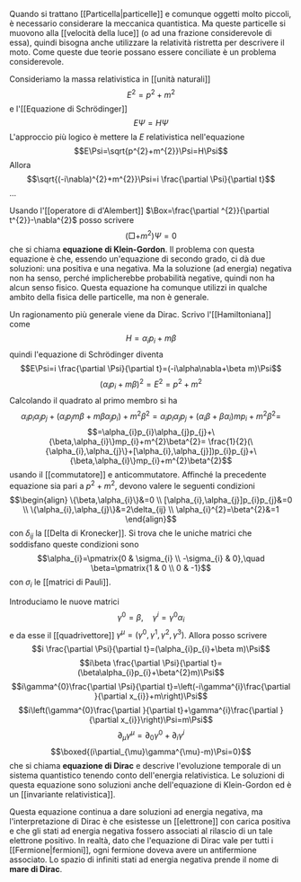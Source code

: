 Quando si trattano [[Particella|particelle]] e comunque oggetti molto piccoli, è necessario considerare la meccanica quantistica. Ma queste particelle si muovono alla [[velocità della luce]] (o ad una frazione considerevole di essa), quindi bisogna anche utilizzare la relatività ristretta per descrivere il moto. Come queste due teorie possano essere conciliate è un problema considerevole.

Consideriamo la massa relativistica in [[unità naturali]]
$$E^{2}=p^{2}+m^{2}$$
e l'[[Equazione di Schrödinger]]
$$E\Psi=H\Psi$$
L'approccio più logico è mettere la $E$ relativistica nell'equazione
$$E\Psi=\sqrt{p^{2}+m^{2}}\Psi=H\Psi$$
Allora
$$\sqrt{(-i\nabla)^{2}+m^{2}}\Psi=i \frac{\partial \Psi}{\partial t}$$
...

Usando l'[[operatore di d'Alembert]] $\Box=\frac{\partial ^{2}}{\partial t^{2}}-\nabla^{2}$ posso scrivere
$$(\Box+m^{2})\Psi=0$$
che si chiama **equazione di Klein-Gordon**. Il problema con questa equazione è che, essendo un'equazione di secondo grado, ci dà due soluzioni: una positiva e una negativa. Ma la soluzione (ad energia) negativa non ha senso, perché implicherebbe probabilità negative, quindi non ha alcun senso fisico. Questa equazione ha comunque utilizzi in qualche ambito della fisica delle particelle, ma non è generale.

Un ragionamento più generale viene da Dirac. Scrivo l'[[Hamiltoniana]] come
$$H=\alpha_{i}p_{i}+m\beta$$
quindi l'equazione di Schrödinger diventa
$$E\Psi=i \frac{\partial \Psi}{\partial t}=(-i\alpha\nabla+\beta m)\Psi$$
$$(\alpha_{i}p_{i}+m\beta)^{2}=E^{2}=p^{2}+m^{2}$$
Calcolando il quadrato al primo membro si ha
$$\alpha_{i}p_{i}\alpha_{j}p_{j}+(\alpha_{i}p_{j}m\beta+m\beta \alpha_{j}p_{i})+m^{2}\beta^{2}=\alpha_{i}p_{i}\alpha_{j}p_{j}+(\alpha_{i}\beta+\beta\alpha_{i})mp_{i}+m^{2}\beta^{2}=$$
$$=\alpha_{i}p_{i}\alpha_{j}p_{j}+\{\beta,\alpha_{i}\}mp_{i}+m^{2}\beta^{2}= \frac{1}{2}(\{\alpha_{i},\alpha_{j}\}+[\alpha_{i},\alpha_{j}])p_{i}p_{j}+\{\beta,\alpha_{i}\}mp_{i}+m^{2}\beta^{2}$$
usando il [[commutatore]] e anticommutatore. Affinché la precedente equazione sia pari a $p^{2}+m^{2}$, devono valere le seguenti condizioni
$$\begin{align}
\{\beta,\alpha_{i}\}&=0 \\
[\alpha_{i},\alpha_{j}]p_{i}p_{j}&=0 \\
\{\alpha_{i},\alpha_{j}\}&=2\delta_{ij} \\
\alpha_{i}^{2}=\beta^{2}&=1
\end{align}$$
con $\delta_{ij}$ la [[Delta di Kronecker]]. Si trova che le uniche matrici che soddisfano queste condizioni sono
$$\alpha_{i}=\pmatrix{0 & \sigma_{i} \\ -\sigma_{i} & 0},\quad \beta=\pmatrix{1 & 0 \\ 0 & -1}$$
con $\sigma_{i}$ le [[matrici di Pauli]].

Introduciamo le nuove matrici
$$\gamma^{0}=\beta,\quad \gamma^{i}=\gamma^{0}\alpha_{i}$$
e da esse il [[quadrivettore]] $\gamma^{\mu}=(\gamma^{0},\gamma^{1},\gamma^{2},\gamma^{3})$. Allora posso scrivere
$$i \frac{\partial \Psi}{\partial t}=(\alpha_{i}p_{i}+\beta m)\Psi$$
$$i\beta \frac{\partial \Psi}{\partial t}=(\beta\alpha_{i}p_{i}+\beta^{2}m)\Psi$$
$$i\gamma^{0}\frac{\partial \Psi}{\partial t}=\left(-i\gamma^{i}\frac{\partial }{\partial x_{i}}+m\right)\Psi$$
$$i\left(\gamma^{0}\frac{\partial }{\partial t}+\gamma^{i}\frac{\partial }{\partial x_{i}}\right)\Psi=m\Psi$$
$$\partial_{\mu}\gamma^{\mu}=\partial_{0}\gamma^{0}+\partial_{i}\gamma^{i}$$
$$\boxed{(i\partial_{\mu}\gamma^{\mu}-m)\Psi=0}$$
che si chiama **equazione di Dirac** e descrive l'evoluzione temporale di un sistema quantistico tenendo conto dell'energia relativistica. Le soluzioni di questa equazione sono soluzioni anche dell'equazione di Klein-Gordon ed è un [[invariante relativistica]].

Questa equazione continua a dare soluzioni ad energia negativa, ma l'interpretazione di Dirac è che esistesse un [[elettrone]] con carica positiva e che gli stati ad energia negativa fossero associati al rilascio di un tale elettrone positivo. In realtà, dato che l'equazione di Dirac vale per tutti i [[Fermione|fermioni]], ogni fermione doveva avere un antifermione associato. Lo spazio di infiniti stati ad energia negativa prende il nome di **mare di Dirac**.